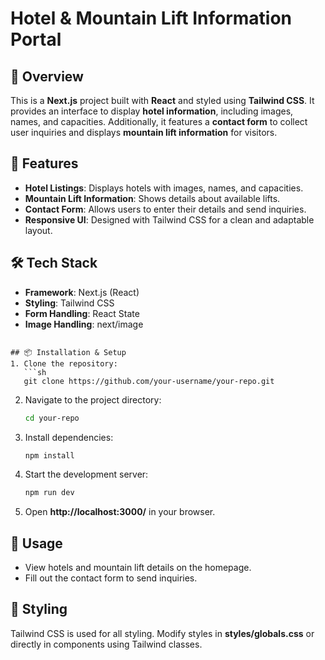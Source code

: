 # Hotel & Mountain Lift Information Portal

## 📌 Overview
This is a **Next.js** project built with **React** and styled using **Tailwind CSS**. It provides an interface to display **hotel information**, including images, names, and capacities. Additionally, it features a **contact form** to collect user inquiries and displays **mountain lift information** for visitors.

## 🚀 Features
- **Hotel Listings**: Displays hotels with images, names, and capacities.
- **Mountain Lift Information**: Shows details about available lifts.
- **Contact Form**: Allows users to enter their details and send inquiries.
- **Responsive UI**: Designed with Tailwind CSS for a clean and adaptable layout.

## 🛠️ Tech Stack
- **Framework**: Next.js (React)
- **Styling**: Tailwind CSS
- **Form Handling**: React State
- **Image Handling**: next/image

```

## 📦 Installation & Setup
1. Clone the repository:
   ```sh
   git clone https://github.com/your-username/your-repo.git
   ```
2. Navigate to the project directory:
   ```sh
   cd your-repo
   ```
3. Install dependencies:
   ```sh
   npm install
   ```
4. Start the development server:
   ```sh
   npm run dev
   ```
5. Open **http://localhost:3000/** in your browser.

## 📝 Usage
- View hotels and mountain lift details on the homepage.
- Fill out the contact form to send inquiries.

## 🎨 Styling
Tailwind CSS is used for all styling. Modify styles in **styles/globals.css** or directly in components using Tailwind classes.
